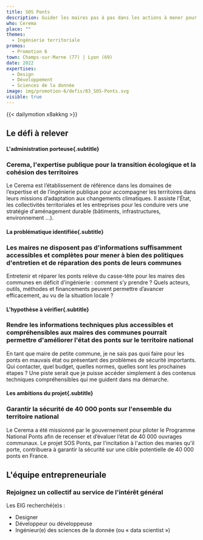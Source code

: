 ```yaml
---
title: SOS Ponts
description: Guider les maires pas à pas dans les actions à mener pour préserver les ponts de leur commune 
who: Cerema
place: ""
themes:
  - Ingénierie territoriale
promos:
  - Promotion 6
town: Champs-sur-Marne (77) | Lyon (69)
date: 2022
expertises:
  - Design
  - Développement
  - Sciences de la donnée
image: img/promotion-6/defis/03_SOS-Ponts.svg
visible: true
---
```


{{< dailymotion x8akkng >}}

## Le défi à relever

#### L'administration porteuse{.subtitle}
### Cerema, l'expertise publique pour la transition écologique et la cohésion des territoires
Le Cerema est l’établissement de référence dans les domaines de l’expertise et de l’ingénierie publique pour accompagner les territoires dans leurs missions d’adaptation aux changements climatiques. Il assiste l'État, les collectivités territoriales et les entreprises pour les conduire vers une stratégie d'aménagement durable (bâtiments, infrastructures, environnement …).

#### La problématique identifiée{.subtitle}
### Les maires ne disposent pas d'informations suffisamment accessibles et complètes pour mener à bien des politiques d'entretien et de réparation des ponts de leurs communes
Entretenir et réparer les ponts relève du casse-tête pour les maires des communes en déficit d’ingénierie : comment s’y prendre ? Quels acteurs, outils, méthodes et financements peuvent permettre d’avancer efficacement, au vu de la situation locale ?

#### L'hypothèse à vérifier{.subtitle}
### Rendre les informations techniques plus accessibles et compréhensibles aux maires des communes pourrait permettre d'améliorer l'état des ponts sur le territoire national
En tant que maire de petite commune, je ne sais pas quoi faire pour les ponts en mauvais état ou présentant des problèmes de sécurité importants. Qui contacter, quel budget, quelles normes, quelles sont les prochaines étapes ? Une piste serait que je puisse accéder simplement à des contenus techniques compréhensibles qui me guident dans ma démarche.

#### Les ambitions du projet{.subtitle}
### Garantir la sécurité de 40 000 ponts sur l'ensemble du territoire national
Le Cerema a été missionné par le gouvernement pour piloter le Programme National Ponts afin de recenser et d’évaluer l’état de 40 000 ouvrages communaux. Le projet SOS Ponts, par l'incitation à l'action des maries qu'il porte, contribuera à garantir la sécurité sur une cible potentielle de 40 000 ponts en France.

## L'équipe entrepreneuriale
### Rejoignez un collectif au service de l'intérêt général

Les EIG recherché(e)s :
* Designer
* Développeur ou développeuse
* Ingénieur(e) des sciences de la donnée (ou « data scientist »)